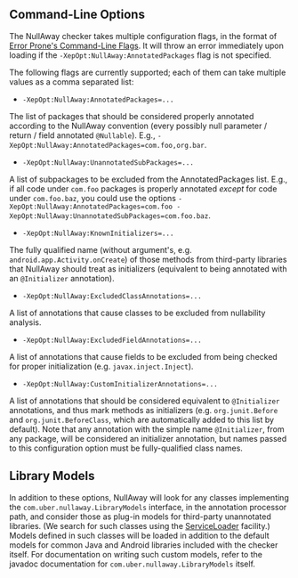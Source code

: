 ## Command-Line Options

The NullAway checker takes multiple configuration flags, in the format of [Error Prone's Command-Line Flags](http://errorprone.info/docs/flags). It will throw an error immediately upon loading if the `-XepOpt:NullAway:AnnotatedPackages` flag is not specified.

The following flags are currently supported; each of them can take multiple values as a comma separated list:

  - `-XepOpt:NullAway:AnnotatedPackages=...`

The list of packages that should be considered properly annotated according to the NullAway convention (every possibly null parameter / return / field annotated `@Nullable`).  E.g., `-XepOpt:NullAway:AnnotatedPackages=com.foo,org.bar`.

  - `-XepOpt:NullAway:UnannotatedSubPackages=...`

A list of subpackages to be excluded from the AnnotatedPackages list.  E.g., if all code under `com.foo` packages is properly annotated _except_ for code under `com.foo.baz`, you could use the options `-XepOpt:NullAway:AnnotatedPackages=com.foo -XepOpt:NullAway:UnannotatedSubPackages=com.foo.baz`.

  - `-XepOpt:NullAway:KnownInitializers=...`

The fully qualified name (without argument's, e.g. `android.app.Activity.onCreate`) of those methods from third-party libraries that NullAway should treat as initializers (equivalent to being annotated with an `@Initializer` annotation).

  - `-XepOpt:NullAway:ExcludedClassAnnotations=...`

A list of annotations that cause classes to be excluded from nullability analysis.

  - `-XepOpt:NullAway:ExcludedFieldAnnotations=...`

A list of annotations that cause fields to be excluded from being checked for proper initialization (e.g. `javax.inject.Inject`).

  - `-XepOpt:NullAway:CustomInitializerAnnotations=...`

A list of annotations that should be considered equivalent to `@Initializer` annotations, and thus mark methods as initializers (e.g. `org.junit.Before` and `org.junit.BeforeClass`, which are automatically added to this list by default). Note that any annotation with the simple name `@Initializer`, from any package, will be considered an initializer annotation, but names passed to this configuration option must be fully-qualified class names.

## Library Models

In addition to these options, NullAway will look for any classes implementing the `com.uber.nullaway.LibraryModels` interface, in the annotation processor path, and consider those as plug-in models for third-party unannotated libraries. (We search for such classes using the [ServiceLoader](https://docs.oracle.com/javase/7/docs/api/java/util/ServiceLoader.html) facility.) Models defined in such classes will be loaded in addition to the default models for common Java and Android libraries included with the checker itself. For documentation on writing such custom models, refer to the javadoc documentation for `com.uber.nullaway.LibraryModels` itself.

